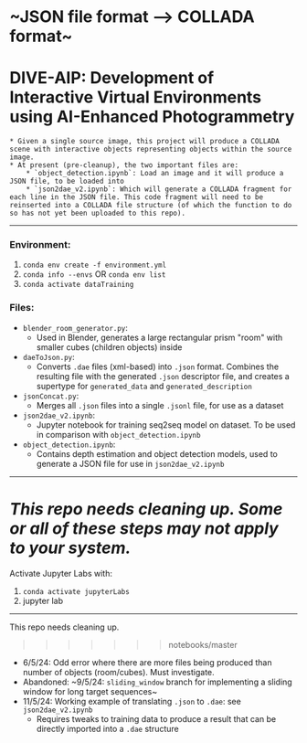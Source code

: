 # ~JSON file format --> COLLADA format~
# DIVE-AIP: Development of Interactive Virtual Environments using AI-Enhanced Photogrammetry
    * Given a single source image, this project will produce a COLLADA scene with interactive objects representing objects within the source image.
    * At present (pre-cleanup), the two important files are:
        * `object_detection.ipynb`: Load an image and it will produce a JSON file, to be loaded into
        * `json2dae_v2.ipynb`: Which will generate a COLLADA fragment for each line in the JSON file. This code fragment will need to be reinserted into a COLLADA file structure (of which the function to do so has not yet been uploaded to this repo).

---

### Environment:
1. `conda env create -f environment.yml`
2. `conda info --envs` OR `conda env list`
3. `conda activate dataTraining`

### Files:
* `blender_room_generator.py`:
    * Used in Blender, generates a large rectangular prism "room" with smaller cubes (children objects) inside
* `daeToJson.py`:
    * Converts `.dae` files (xml-based) into `.json` format. Combines the resulting file with the generated `.json` descriptor file, and creates a supertype for `generated_data` and `generated_description`
* `jsonConcat.py`:
    * Merges all `.json` files into a single `.jsonl` file, for use as a dataset
* `json2dae_v2.ipynb`:
    * Jupyter notebook for training seq2seq model on dataset. To be used in comparison with `object_detection.ipynb`
* `object_detection.ipynb`:
    * Contains depth estimation and object detection models, used to generate a JSON file for use in `json2dae_v2.ipynb`

---

_This repo needs cleaning up. Some or all of these steps may not apply to your system._
=======
Activate Jupyter Labs with:

1. `conda activate jupyterLabs`
2. jupyter lab


---

This repo needs cleaning up.
>>>>>>> notebooks/master

* 6/5/24: Odd error where there are more files being produced than number of objects (room/cubes). Must investigate.
* Abandoned: ~9/5/24: `sliding_window` branch for implementing a sliding window for long target sequences~
* 11/5/24: Working example of translating `.json` to `.dae`: see `json2dae_v2.ipynb`
    * Requires tweaks to training data to produce a result that can be directly imported into a `.dae` structure
